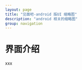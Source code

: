 ```yaml
---
layout: page
title: "见面吧-android 版UI 缩略图"
description: "android 相关的缩略图"
group: navigation
---
```


# 界面介绍

xxx
